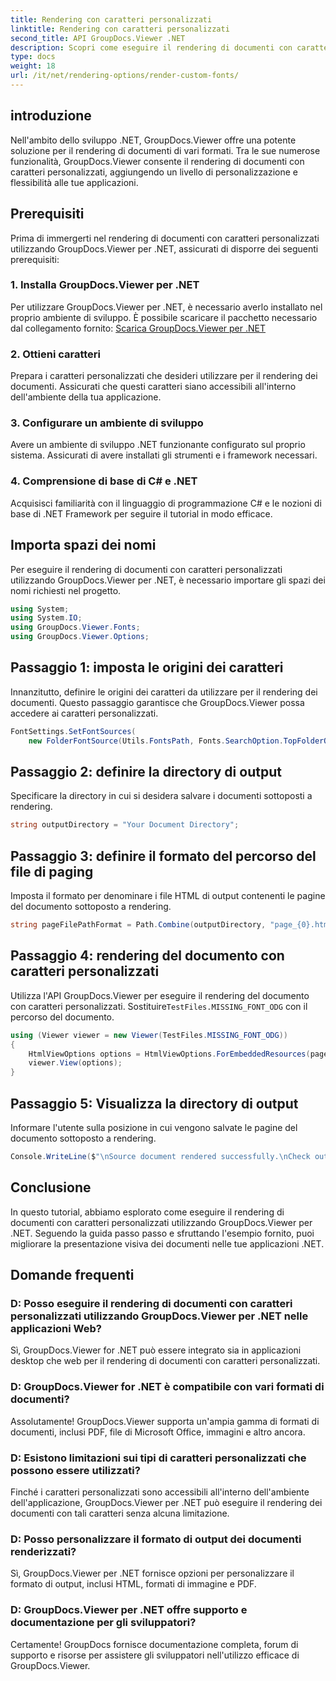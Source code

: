 ```yaml
---
title: Rendering con caratteri personalizzati
linktitle: Rendering con caratteri personalizzati
second_title: API GroupDocs.Viewer .NET
description: Scopri come eseguire il rendering di documenti con caratteri personalizzati utilizzando GroupDocs.Viewer per .NET. Migliora le presentazioni visive senza sforzo.
type: docs
weight: 18
url: /it/net/rendering-options/render-custom-fonts/
---
```

## introduzione
Nell'ambito dello sviluppo .NET, GroupDocs.Viewer offre una potente soluzione per il rendering di documenti di vari formati. Tra le sue numerose funzionalità, GroupDocs.Viewer consente il rendering di documenti con caratteri personalizzati, aggiungendo un livello di personalizzazione e flessibilità alle tue applicazioni.
## Prerequisiti
Prima di immergerti nel rendering di documenti con caratteri personalizzati utilizzando GroupDocs.Viewer per .NET, assicurati di disporre dei seguenti prerequisiti:
### 1. Installa GroupDocs.Viewer per .NET
Per utilizzare GroupDocs.Viewer per .NET, è necessario averlo installato nel proprio ambiente di sviluppo. È possibile scaricare il pacchetto necessario dal collegamento fornito:
[Scarica GroupDocs.Viewer per .NET](https://releases.groupdocs.com/viewer/net/)
### 2. Ottieni caratteri
Prepara i caratteri personalizzati che desideri utilizzare per il rendering dei documenti. Assicurati che questi caratteri siano accessibili all'interno dell'ambiente della tua applicazione.
### 3. Configurare un ambiente di sviluppo
Avere un ambiente di sviluppo .NET funzionante configurato sul proprio sistema. Assicurati di avere installati gli strumenti e i framework necessari.
### 4. Comprensione di base di C# e .NET
Acquisisci familiarità con il linguaggio di programmazione C# e le nozioni di base di .NET Framework per seguire il tutorial in modo efficace.

## Importa spazi dei nomi
Per eseguire il rendering di documenti con caratteri personalizzati utilizzando GroupDocs.Viewer per .NET, è necessario importare gli spazi dei nomi richiesti nel progetto.

```csharp
using System;
using System.IO;
using GroupDocs.Viewer.Fonts;
using GroupDocs.Viewer.Options;
```

## Passaggio 1: imposta le origini dei caratteri
Innanzitutto, definire le origini dei caratteri da utilizzare per il rendering dei documenti. Questo passaggio garantisce che GroupDocs.Viewer possa accedere ai caratteri personalizzati.
```csharp
FontSettings.SetFontSources(
    new FolderFontSource(Utils.FontsPath, Fonts.SearchOption.TopFolderOnly));
```
## Passaggio 2: definire la directory di output
Specificare la directory in cui si desidera salvare i documenti sottoposti a rendering.
```csharp
string outputDirectory = "Your Document Directory";
```
## Passaggio 3: definire il formato del percorso del file di paging
Imposta il formato per denominare i file HTML di output contenenti le pagine del documento sottoposto a rendering.
```csharp
string pageFilePathFormat = Path.Combine(outputDirectory, "page_{0}.html");
```
## Passaggio 4: rendering del documento con caratteri personalizzati
 Utilizza l'API GroupDocs.Viewer per eseguire il rendering del documento con caratteri personalizzati. Sostituire`TestFiles.MISSING_FONT_ODG` con il percorso del documento.
```csharp
using (Viewer viewer = new Viewer(TestFiles.MISSING_FONT_ODG))
{
    HtmlViewOptions options = HtmlViewOptions.ForEmbeddedResources(pageFilePathFormat);
    viewer.View(options);
}
```
## Passaggio 5: Visualizza la directory di output
Informare l'utente sulla posizione in cui vengono salvate le pagine del documento sottoposto a rendering.
```csharp
Console.WriteLine($"\nSource document rendered successfully.\nCheck output in {outputDirectory}.");
```

## Conclusione
In questo tutorial, abbiamo esplorato come eseguire il rendering di documenti con caratteri personalizzati utilizzando GroupDocs.Viewer per .NET. Seguendo la guida passo passo e sfruttando l'esempio fornito, puoi migliorare la presentazione visiva dei documenti nelle tue applicazioni .NET.
## Domande frequenti
### D: Posso eseguire il rendering di documenti con caratteri personalizzati utilizzando GroupDocs.Viewer per .NET nelle applicazioni Web?
Sì, GroupDocs.Viewer for .NET può essere integrato sia in applicazioni desktop che web per il rendering di documenti con caratteri personalizzati.
### D: GroupDocs.Viewer for .NET è compatibile con vari formati di documenti?
Assolutamente! GroupDocs.Viewer supporta un'ampia gamma di formati di documenti, inclusi PDF, file di Microsoft Office, immagini e altro ancora.
### D: Esistono limitazioni sui tipi di caratteri personalizzati che possono essere utilizzati?
Finché i caratteri personalizzati sono accessibili all'interno dell'ambiente dell'applicazione, GroupDocs.Viewer per .NET può eseguire il rendering dei documenti con tali caratteri senza alcuna limitazione.
### D: Posso personalizzare il formato di output dei documenti renderizzati?
Sì, GroupDocs.Viewer per .NET fornisce opzioni per personalizzare il formato di output, inclusi HTML, formati di immagine e PDF.
### D: GroupDocs.Viewer per .NET offre supporto e documentazione per gli sviluppatori?
Certamente! GroupDocs fornisce documentazione completa, forum di supporto e risorse per assistere gli sviluppatori nell'utilizzo efficace di GroupDocs.Viewer.